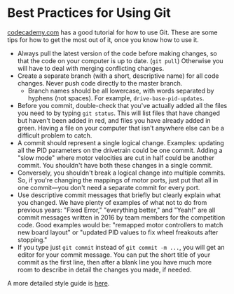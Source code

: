 # Best Practices for Using Git

[codecademy.com](https://www.codecademy.com/) has a good tutorial for how to use Git. These are some tips for how to get the most out of it, once you know how to use it.

- Always pull the latest version of the code before making changes, so that the code on your computer is up to date. (`git pull`) Otherwise you will have to deal with merging conflicting changes.
- Create a separate branch (with a short, descriptive name) for all code changes. Never push code directly to the master branch.
    - Branch names should be all lowercase, with words separated by hyphens (not spaces). For example, `drive-base-pid-updates`.
- Before you commit, double-check that you've actually added all the files you need to by typing `git status`. This will list files that have changed but haven't been added in red, and files you have already added in green. Having a file on your computer that isn't anywhere else can be a difficult problem to catch.
- A commit should represent a single logical change. Examples: updating all the PID parameters on the drivetrain could be one commit. Adding a "slow mode" where motor velocities are cut in half could be another commit. You shouldn't have both these changes in a single commit.
- Conversely, you shouldn't break a logical change into multiple commits. So, if you're changing the mappings of motor ports, just put that all in one commit&mdash;you don't need a separate commit for every port.
- Use descriptive commit messages that briefly but clearly explain what you changed. We have plenty of examples of what not to do from previous years: "Fixed Error," "everything better," and "Yeah!" are all commit messages written in 2016 by team members for the competition code. Good examples would be: "remapped motor controllers to match new board layout" or "updated PID values to fix wheel freakouts after stopping."
- If you type just `git commit` instead of `git commit -m ...`, you will get an editor for your commit message. You can put the short title of your commit as the first line, then after a blank line you have much more room to describe in detail the changes you made, if needed.

A more detailed style guide is [here](https://github.com/agis/git-style-guide/blob/master/README.md).
